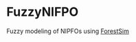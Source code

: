 # FuzzyNIFPO
Fuzzy modeling of NIPFOs using [ForestSim](https://github.com/forestsim-mtu/forestsim)
